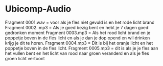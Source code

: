 # Ubicomp-Audio

Fragment 0001.wav = voor als je fles niet gevuld is en het rode licht brand 
Fragment 0002. mp3 = Als je goed bezig bent en hebt je 7 dagen goed gedronken moment 
Fragment 0003.mp3 = Als het rood licht brand en je poppetje boven in de fles licht en als je dan je dop opend en wil drinken krijg je dit te horen. 
Fragment 0004.mp3 = Dit is bij het oranje licht en het poppetje boven in de fles licht. 
Fragment 0005.mp3 = dit is als je je fles aan het vullen bent en het licht van rood naar groen veranderd en als je fles groen licht vertoont

